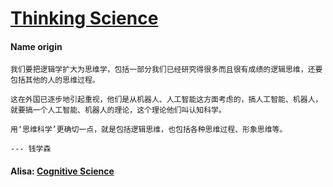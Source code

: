 # [Thinking Science](https://baike.baidu.com/item/%E6%80%9D%E7%BB%B4%E7%A7%91%E5%AD%A6/5378275?fr=aladdin)

#### Name origin

```
我们要把逻辑学扩大为思维学，包括一部分我们已经研究得很多而且很有成绩的逻辑思维，还要包括其他的人的思维过程。

这在外国已逐步地引起重视，他们是从机器人、人工智能这方面考虑的，搞人工智能、机器人，就要搞一个人工智能、机器人的理论，这个理论他们叫认知科学。

用‘思维科学’更确切一点，就是包括逻辑思维，也包括各种思维过程、形象思维等。

--- 钱学森
```

#### Alisa: [Cognitive Science](https://en.wikipedia.org/wiki/Cognitive_science)